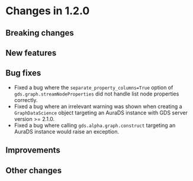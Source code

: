 # Changes in 1.2.0


## Breaking changes
  

## New features


## Bug fixes

* Fixed a bug where the `separate_property_columns=True` option of `gds.graph.streamNodeProperties` did not handle list node properties correctly.
* Fixed a bug where an irrelevant warning was shown when creating a `GraphDataScience` object targeting an AuraDS instance with GDS server version >= 2.1.0.
* Fixed a bug where calling `gds.alpha.graph.construct` targeting an AuraDS instance would raise an exception.


## Improvements


## Other changes
